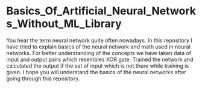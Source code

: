 # Basics_Of_Artificial_Neural_Networks_Without_ML_Library
You hear the term neural network quite often nowadays. In this repository I have tried to explain basics of the neural network 
and math used in neural networks. For better understanding of the concepts we have taken data of input and output pairs which resembles
XOR gate. Trained the network and calculated the output if the set of input which is not there while training is given. 
I hope you will understand the basics of the neural networks after going through this repository.
